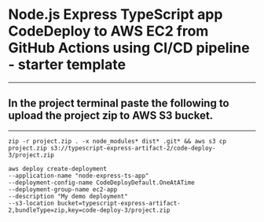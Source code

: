 # Node.js Express TypeScript app CodeDeploy to AWS EC2 from GitHub Actions using CI/CD pipeline - starter template

---

## In the project terminal paste the following to upload the project zip to AWS S3 bucket.

---

```
zip -r project.zip . -x node_modules* dist* .git* && aws s3 cp project.zip s3://typescript-express-artifact-2/code-deploy-3/project.zip

aws deploy create-deployment
--application-name "node-express-ts-app"
--deployment-config-name CodeDeployDefault.OneAtATime
--deployment-group-name ec2-app
--description "My demo deployment"
--s3-location bucket=typescript-express-artifact-2,bundleType=zip,key=code-deploy-3/project.zip
```
